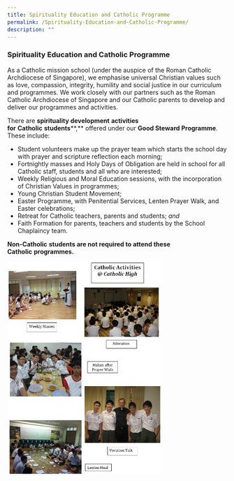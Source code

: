 ```yaml
---
title: Spirituality Education and Catholic Programme
permalink: /Spirituality-Education-and-Catholic-Programme/
description: ""
---
```


### Spirituality Education and Catholic Programme

As a Catholic mission school (under the auspice of the Roman Catholic Archdiocese of Singapore), we emphasise universal Christian values such as love, compassion, integrity, humility and social justice in our curriculum and programmes. We work closely with our partners such as the Roman Catholic Archdiocese of Singapore and our Catholic parents to develop and deliver our programmes and activities.

There are **spirituality development** **activities for** **Catholic** **students****,** offered under our **Good Steward Programme**. These include:

*   Student volunteers make up the prayer team which starts the school day with prayer and scripture reflection each morning;
*   Fortnightly masses and Holy Days of Obligation are held in school for all Catholic staff, students and all who are interested;
*   Weekly Religious and Moral Education sessions, with the incorporation of Christian Values in programmes;
*   Young Christian Student Movement;
*   Easter Programme, with Penitential Services, Lenten Prayer Walk, and Easter celebrations;
*   Retreat for Catholic teachers, parents and students; _and_
*   Faith Formation for parents, teachers and students by the School Chaplaincy team.

**Non-Catholic** **students are not required to attend these Catholic** **programmes.**

<img src="/images/catholic.png" style="width:70%">